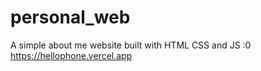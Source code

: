 # personal_web
A simple about me website built with HTML CSS and JS :0
<br> https://hellophone.vercel.app
